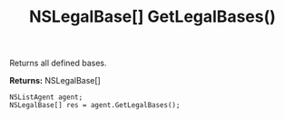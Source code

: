 ﻿---
uid: crmscript_ref_NSListAgent_GetLegalBases
title: NSLegalBase[] GetLegalBases()
intellisense: NSListAgent.GetLegalBases
keywords: NSListAgent, GetLegalBases
so.topic: reference
---

Returns all defined bases.


**Returns:** NSLegalBase[]

```crmscript
NSListAgent agent;
NSLegalBase[] res = agent.GetLegalBases();
```

